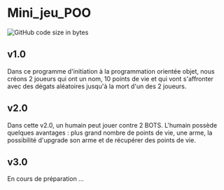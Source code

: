 # Mini_jeu_POO
 
![GitHub code size in bytes](https://img.shields.io/github/languages/code-size/rockethelll/mini_jeu_POO)

## v1.0

Dans ce programme d'initiation à la programmation orientée objet, nous créons 2 joueurs qui ont un nom, 10 points de vie et qui vont s'affronter avec des dégats aléatoires jusqu'à la mort d'un des 2 joueurs.

## v2.0

Dans cette v2.0, un humain peut jouer contre 2 BOTS. L'humain possède quelques avantages : plus grand nombre de points de vie, une arme, la possibilité d'upgrade son arme et de récupérer des points de vie.

## v3.0

En cours de préparation ...
